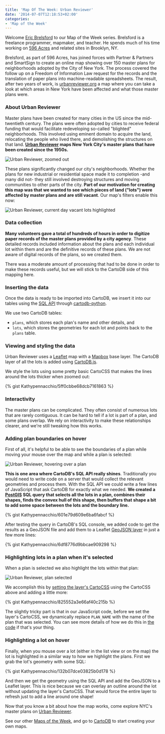 ```yaml
---
title: 'Map Of The Week: Urban Reviewer'
date: '2014-07-07T12:18:53+02:00'
categories:
- 'Map of the Week'
---
```


Welcome <a href="https://twitter.com/ebrelsford">Eric Brelsford</a> to our Map of the Week series. Brelsford is a freelance programmer, mapmaker, and teacher. He spends much of his time working on <a href="http://596acres.org">596 Acres</a> and related sites in Brooklyn, NY.

Brelsford, as part of 596 Acres, has joined forces with Partner &amp; Partners and SmartSign to create an online map showing over 150 master plans for neighborhoods adopted by the City of New York. The process covered the follow up on a Freedom of Information Law request for the records and the translation of paper plans into machine-readable spreadsheets. The result, after two years of work, is <a href="http://www.urbanreviewer.org">urbanreviewer.org</a> a map where you can take a look at which areas in New York have been affected and what those master plans were.

### About Urban Reviewer

Master plans have been created for many cities in the US since the mid-twentieth century. The plans were often adopted by cities to receive federal funding that would facilitate redeveloping so-called "blighted" neighborhoods. This involved using eminent domain to acquire the land, relocating the people who lived there, and demolishing the structures on that land. **<a href="http://www.urbanreviewer.org/">Urban Reviewer</a> maps New York City's master plans that have been created since the 1950s.**

<img src="http://i.imgur.com/cJFnzi6.jpg" alt="Urban Reviewer, zoomed out"/>

These plans significantly changed our city's neighborhoods. Whether the plans for new industrial or residential space made it to completion -and many did not- they still involved destroying structures and moving communities to other parts of the city. **Part of our motivation for creating this map was that we wanted to see which pieces of land ("lots") were affected by master plans and are still vacant**. Our map's filters enable this now:

<img src="http://i.imgur.com/lvMJKEY.jpg" alt="Urban Reviewer, current day vacant lots highlighted"/>

### Data collection

**Many volunteers gave a total of hundreds of hours in order to digitize paper records of the master plans provided by a city agency**. These detailed records included information about the plans and each individual lot within them and are the definitive records of these plans. We are not aware of digital records of the plans, so we created them.

There was a moderate amount of processing that had to be done in order to make these records useful, but we will stick to the CartoDB side of this mapping here.

### Inserting the data

Once the data is ready to be imported into CartoDB, we insert it into our tables using the <a href="http://developers.cartodb.com/documentation/sql-api.html">SQL API</a> through <a href="https://github.com/Vizzuality/cartodb-python">cartodb-python</a>.

We use two CartoDB tables:

- <code>plans</code>, which stores each plan's name and other details, and
- <code>lots</code>, which stores the geometries for each lot and points back to the <code>plans</code> table.

### Viewing and styling the data

Urban Reviewer uses a <a href="http://leafletjs.com/">Leaflet</a> map with a <a href="https://www.mapbox.com/">Mapbox</a> base layer. The CartoDB layer of all the lots is added using <a href="http://developers.cartodb.com/documentation/cartodb-js.html">CartoDB.js</a>.

We style the lots using some pretty basic CartoCSS that makes the lines around the lots thicker when zoomed out:

{% gist Kathypennacchio/5ff0cbbe68dcb7161863 %}

### Interactivity

The master plans can be complicated. They often consist of numerous lots that are rarely contiguous. It can be hard to tell if a lot is part of a plan, and some plans overlap. We rely on interactivity to make these relationships clearer, and we're still tweaking how this works.

### Adding plan boundaries on hover

First of all, it's helpful to be able to see the boundaries of a plan while moving your mouse over the map and while a plan is selected:

<img src="http://i.imgur.com/fvtlPut.jpg" alt="Urban Reviewer, hovering over a plan"/>

**This is one area where CartoDB's SQL API really shines**. Traditionally you would need to write code on a server that would collect the relevant geometries and process them. With the SQL API we could write a few lines of JavaScript that ask CartoDB for exactly what we needed. **We created a <a href="http://postgis.net/docs/manual-2.0/">PostGIS</a> SQL query that selects all the lots in a plan, combines their shapes, finds the convex hull of this shape, then buffers that shape a bit to add some space between the lots and the boundary line.**


{% gist Kathypennacchio/601e79d609e6ba6fabcf %}

After testing the query in CartoDB's SQL console, we added code to get the results as a GeoJSON file and add them to a Leaflet <a href="http://leafletjs.com/reference.html#geojson">GeoJSON layer</a> in just a few more lines:

{% gist Kathypennacchio/6df8776d9bbcae909298 %}

### Highlighting lots in a plan when it's selected

When a plan is selected we also highlight the lots within that plan:

<img src="http://i.imgur.com/fWS6e52.png" alt="Urban Reviewer, plan selected"/>

We accomplish this by <a href="http://developers.cartodb.com/documentation/cartodb-js.html#sec-3-28">setting the layer's CartoCSS</a> using the CartoCSS above and adding a little more:

{% gist Kathypennacchio/825552a3e66af40c215b %}

The slightly tricky part is that in our JavaScript code, before we set the layer's CartoCSS, we dynamically replace <code>PLAN_NAME</code> with the name of the plan that was selected. You can see more details of how we do this in <a href="https://github.com/596acres/urbanreviewer/blob/gh-pages/js/plansmap.js#L222-L237">the code</a> if that's your thing.

### Highlighting a lot on hover

Finally, when you mouse over a lot (either in the list view or on the map) the lot is highlighted in a similar way to how we highlight the plans. First we grab the lot's geometry with some SQL:

{% gist Kathypennacchio/132b07dce03825b0d178 %}

And then we get the geometry using the SQL API and add the GeoJSON to a Leaflet layer. This is nice because we can overlay an outline around the lot without updating the layer's CartoCSS. That would force the entire layer to refresh just to add a line around one shape!

Now that you know a bit about how the map works, come explore NYC's master plans on <a href="http://www.urbanreviewer.org/">Urban Reviewer</a>.

See our other <a href="http://blog.cartodb.com/tagged/map-of-the-week">Maps of the Week</a>, and go to <a href="http://www.cartodb.com">CartoDB</a> to start creating your own maps.
